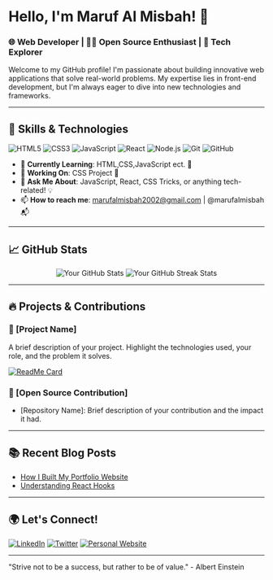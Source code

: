 # Hello, I'm Maruf Al Misbah! 👋

### 🌐 Web Developer | 🧑‍💻 Open Source Enthusiast | 🚀 Tech Explorer

Welcome to my GitHub profile! I'm passionate about building innovative web applications that solve real-world problems. My expertise lies in front-end development, but I'm always eager to dive into new technologies and frameworks.

---

## 🚀 Skills & Technologies

![HTML5](https://img.shields.io/badge/-HTML5-E34F26?style=flat-square&logo=html5&logoColor=white)
![CSS3](https://img.shields.io/badge/-CSS3-1572B6?style=flat-square&logo=css3)
![JavaScript](https://img.shields.io/badge/-JavaScript-F7DF1E?style=flat-square&logo=javascript&logoColor=black)
![React](https://img.shields.io/badge/-React-61DAFB?style=flat-square&logo=react&logoColor=black)
![Node.js](https://img.shields.io/badge/-Node.js-339933?style=flat-square&logo=node.js&logoColor=white)
![Git](https://img.shields.io/badge/-Git-F05032?style=flat-square&logo=git&logoColor=white)
![GitHub](https://img.shields.io/badge/-GitHub-181717?style=flat-square&logo=github)

- 🌱 **Currently Learning**: HTML,CSS,JavaScript ect. 🧩
- 💼 **Working On**: CSS Project 🔧
- 💬 **Ask Me About**: JavaScript, React, CSS Tricks, or anything tech-related! 💡
- 📫 **How to reach me**: marufalmisbah2002@gmail.com | @marufalmisbah 📬

---

## 📈 GitHub Stats

<p align="center">
  <img src="https://github-readme-stats.vercel.app/api?username=your-username&show_icons=true&theme=radical" alt="Your GitHub Stats" />
  <img src="https://github-readme-streak-stats.herokuapp.com/?user=your-username&theme=radical" alt="Your GitHub Streak Stats" />
</p>

---

## 🔥 Projects & Contributions

### 🚀 [Project Name]
A brief description of your project. Highlight the technologies used, your role, and the problem it solves.

[![ReadMe Card](https://github-readme-stats.vercel.app/api/pin/?username=your-username&repo=your-repo-name&theme=radical)](https://github.com/your-username/your-repo-name)

### 🌟 [Open Source Contribution]
- [Repository Name]: Brief description of your contribution and the impact it had.

---

## 📚 Recent Blog Posts

<!-- BLOG-POST-LIST:START -->
- [How I Built My Portfolio Website](https://your-blog-link)
- [Understanding React Hooks](https://your-blog-link)
<!-- BLOG-POST-LIST:END -->

---

## 🌍 Let's Connect!

[![LinkedIn](https://img.shields.io/badge/-LinkedIn-0A66C2?style=flat-square&logo=Linkedin&logoColor=white)](https://www.linkedin.com/in/your-profile)
[![Twitter](https://img.shields.io/badge/-Twitter-1DA1F2?style=flat-square&logo=twitter&logoColor=white)](https://twitter.com/your-profile)
[![Personal Website](https://img.shields.io/badge/-Website-000000?style=flat-square&logo=About.me&logoColor=white)](https://yourwebsite.com)

---

"Strive not to be a success, but rather to be of value." - Albert Einstein

